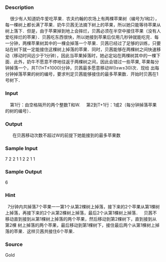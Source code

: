 
### Description
    很少有人知道奶牛爱吃苹果．农夫约翰的农场上有两棵苹果树（编号为1和2），每一棵树上都长满了苹果．奶牛贝茜无法摘下树上的苹果，所以她只能等待苹果从树上落下．但是，由于苹果掉到地上会摔烂，贝茜必须在半空中接住苹果（没有人爱吃摔烂的苹果）．贝茜吃东西很快，所以她接到苹果后仅用几秒钟就能吃完．每一分钟，两棵苹果树其中的一棵会掉落一个苹果．贝茜已经过了足够的训练，只要站在树下就一定能接住这棵树上掉落的苹果．同时，贝茜能够在两棵树之间快速移动（移动时间远少于1分钟），因此当苹果掉落时，她必定站在两棵树其中的一棵下面．此外，奶牛不愿意不停地往返于两棵树之间，因此会错过一些苹果, 苹果每分钟掉落一个，共T(1≤T≤1000)分钟，贝茜最多愿意移动W(I≤w≤30)次．现给
出每分钟掉落苹果的树的编号，要求判定贝茜能够接住的最多苹果数．开始时贝茜在1号树下．
### Input
    第1行：由空格隔开的两个整数T和W.
    第2到T+1行：1或2（每分钟掉落苹果的树的编号）．
### Output
 
    在贝茜移动次数不超过W的前提下她能接到的最多苹果数
### Sample Input
7 2
2
1
1
2
2
1
1
### Sample Output
6
### Hint
  7分钟内共掉落7个苹果一一第1个从第2棵树上掉落，接下来的2个苹果从第1棵树上掉落，再接下来的2个从第2棵树上掉落，最后2个从第1棵树上掉落．   贝茜不移动直到接到从第1棵树上掉落的两个苹果，然后移动到第2棵树下，直到接到从第2棵
树上掉落的两个苹果，最后移动到第1棵树下，接住最后两个从第1棵树上掉落的苹果．这样贝茜共接住6个苹果．

### Source
Gold